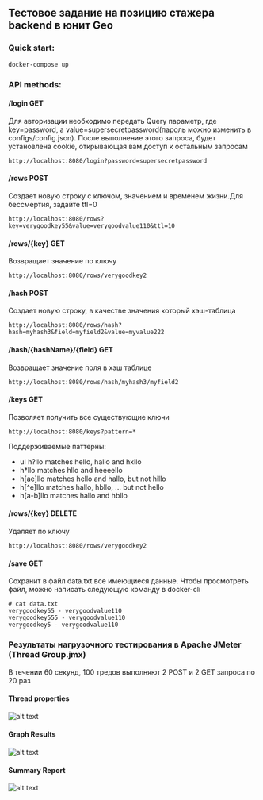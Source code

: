 ## Тестовое задание на позицию стажера backend в юнит Geo
### Quick start:
    docker-compose up   
### API methods:  
#### /login GET
Для авторизации необходимо передать Query параметр, где key=password, а
value=supersecretpassword(пароль можно изменить в configs/config.json).
После выполнение этого запроса, будет установлена cookie, открывающая вам
доступ к остальным запросам
   
    http://localhost:8080/login?password=supersecretpassword
    
#### /rows POST
Создает новую строку с ключом, значением и временем жизни.Для бессмертия,
задайте ttl=0

    http://localhost:8080/rows?key=verygoodkey55&value=verygoodvalue110&ttl=10

#### /rows/{key} GET
Возвращает значение по ключу

    http://localhost:8080/rows/verygoodkey2
    
#### /hash POST
Создает новую строку, в качестве значения который хэш-таблица

    http://localhost:8080/rows/hash?hash=myhash3&field=myfield2&value=myvalue222

#### /hash/{hashName}/{field} GET
Возвращает значение поля в хэш таблице

    http://localhost:8080/rows/hash/myhash3/myfield2

#### /keys GET
Позволяет получить все существующие ключи

    http://localhost:8080/keys?pattern=*
    
Поддерживаемые паттерны:
+ ul  h?llo matches hello, hallo and hxllo
+ h*llo matches hllo and heeeello
+ h[ae]llo matches hello and hallo, but not hillo
+ h[^e]llo matches hallo, hbllo, ... but not hello
+ h[a-b]llo matches hallo and hbllo

#### /rows/{key} DELETE
Удаляет по ключу

    http://localhost:8080/rows/verygoodkey2

#### /save GET
Сохранит в файл data.txt все имеющиеся данные. Чтобы просмотреть файл, можно
написать следующую команду в docker-cli

    # cat data.txt
    verygoodkey55 - verygoodvalue110
    verygoodkey555 - verygoodvalue110
    verygoodkey5 - verygoodvalue110
    
### Результаты нагрузочного тестирования в Apache JMeter (Thread Group.jmx)
В течении 60 секунд, 100 тредов выполняют 2 POST и 2 GET запроса по 20 раз

#### Thread properties
![alt text](https://i.imgur.com/eN5SuXe.png)
#### Graph Results
![alt text](https://i.imgur.com/7rCJWok.png)
#### Summary Report
![alt text](https://i.imgur.com/G3VC6c7.png)